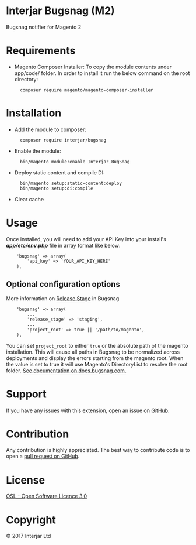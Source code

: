 # Interjar Bugsnag (M2)

Bugsnag notifier for Magento 2

# Requirements

- Magento Composer Installer: To copy the module contents under app/code/ folder.
In order to install it run the below command on the root directory:

        composer require magento/magento-composer-installer

# Installation

- Add the module to composer:

        composer require interjar/bugsnag

- Enable the module:

        bin/magento module:enable Interjar_BugSnag

- Deploy static content and compile DI:

        bin/magento setup:static-content:deploy
        bin/magento setup:di:compile

- Clear cache

# Usage

Once installed, you will need to add your API Key into your install's ***app/etc/env.php*** file in array format like below:

        'bugsnag' => array(
            'api_key' => 'YOUR_API_KEY_HERE'
        ),

## Optional configuration options

More information on [Release Stage](https://docs.bugsnag.com/platforms/php/other/configuration-options/#release-stage) in Bugsnag

        'bugsnag' => array(
            ...
            'release_stage' => 'staging',
            ...
            'project_root' => true || '/path/to/magento',
        ),

You can set `project_root` to either `true` or the absolute path of the magento installation. 
This will cause all paths in Bugsnag to be normalized across deployments and display the errors starting from the magento root.
When the value is set to true it will use Magento's DirectoryList to resolve the root folder. [See documentation on docs.bugsnag.com.](https://docs.bugsnag.com/platforms/php/other/configuration-options/#project-root)

# Support

If you have any issues with this extension, open an issue on [GitHub](https://github.com/Interjar/bugsnag-magento2/issues).

# Contribution

Any contribution is highly appreciated. The best way to contribute code is to open a [pull request on GitHub](https://help.github.com/articles/using-pull-requests).

# License

[OSL - Open Software Licence 3.0](http://opensource.org/licenses/osl-3.0.php)

# Copyright

&copy; 2017 Interjar Ltd
